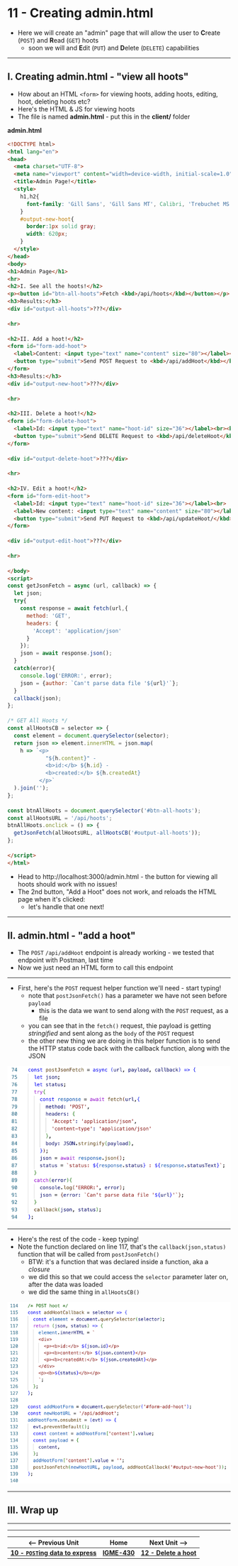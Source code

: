 # 11 - Creating admin.html

- Here we will create an "admin" page that will allow the user to **C**reate (`POST`) and **R**ead (`GET`) hoots
  - soon we will and **E**dit (`PUT`) and **D**elete (`DELETE`) capabilities

---

## I. Creating admin.html - "view all hoots"

- How about an HTML `<form>` for viewing hoots, adding hoots, editing, hoot, deleting hoots etc?
- Here's the HTML & JS for viewing hoots
- The file is named **admin.html** - put this in the **client/** folder

**admin.html**

```html
<!DOCTYPE html>
<html lang="en">
<head>
  <meta charset="UTF-8">
  <meta name="viewport" content="width=device-width, initial-scale=1.0">
  <title>Admin Page!</title>
  <style>
    h1,h2{
      font-family: 'Gill Sans', 'Gill Sans MT', Calibri, 'Trebuchet MS', sans-serif;
    }
    #output-new-hoot{ 
      border:1px solid gray;
      width: 620px;
    }
  </style>
</head>
<body>
<h1>Admin Page</h1>
<hr>
<h2>I. See all the hoots!</h2>
<p><button id="btn-all-hoots">Fetch <kbd>/api/hoots</kbd></button></p>
<h3>Results:</h3>
<div id="output-all-hoots">???</div>

<hr>

<h2>II. Add a hoot!</h2>
<form id="form-add-hoot">
  <label>Content: <input type="text" name="content" size="80"></label><br><br>
  <button type="submit">Send POST Request to <kbd>/api/addHoot</kbd></button>
</form>
<h3>Results:</h3>
<div id="output-new-hoot">???</div>

<hr>

<h2>III. Delete a hoot!</h2>
<form id="form-delete-hoot">
  <label>Id: <input type="text" name="hoot-id" size="36"></label><br><br>
  <button type="submit">Send DELETE Request to <kbd>/api/deleteHoot</kbd></button>
</form>

<div id="output-delete-hoot">???</div>

<hr>

<h2>IV. Edit a hoot!</h2>
<form id="form-edit-hoot">
  <label>Id: <input type="text" name="hoot-id" size="36"></label><br>
  <label>New content: <input type="text" name="content" size="80"></label><br><br>
  <button type="submit">Send PUT Request to <kbd>/api/updateHoot/</kbd></button>
</form>

<div id="output-edit-hoot">???</div>

<hr>

</body>
<script>
const getJsonFetch = async (url, callback) => {
  let json;
  try{
    const response = await fetch(url,{
      method: 'GET',
      headers: {
        'Accept': 'application/json'
      }
    });
    json = await response.json();
  }
  catch(error){
    console.log('ERROR:', error);
    json = {author: `Can't parse data file '${url}'`};
  }
  callback(json);
};

/* GET All Hoots */
const allHootsCB = selector => {
  const element = document.querySelector(selector);
  return json => element.innerHTML = json.map(
    h => `<p>
            "${h.content}" - 
            <b>id:</b> ${h.id} - 
            <b>created:</b> ${h.createdAt}
          </p>`
  ).join('');
};

const btnAllHoots = document.querySelector('#btn-all-hoots');
const allHootsURL = '/api/hoots';
btnAllHoots.onclick = () => {
  getJsonFetch(allHootsURL, allHootsCB('#output-all-hoots'));
};

</script>
</html>
```

- Head to http://localhost:3000/admin.html - the button for viewing all hoots should work with no issues!
- The 2nd button, "Add a Hoot" does not work, and reloads the HTML page when it's clicked:
  - let's handle that one next!

---

## II. admin.html - "add a hoot"

- The `POST` `/api/addHoot` endpoint is already working - we tested that endpoint with Postman, last time
- Now we just need an HTML form to call this endpoint

---

- First, here's the `POST` request helper function we'll need - start typing!
  - note that `postJsonFetch()` has a parameter we have not seen before `payload`
    - this is the data we want to send along with the `POST` request, as a file
  - you can see that in the `fetch()` request, thie payload is getting *stringified* and sent along as the `body` of the `POST` request
  - the other new thing we are doing in this helper function is to send the HTTP status code back with the callback function, along with the JSON

![screenshot](_images/express-10.png)

---

- Here's the rest of the code - keep typing!
- Note the function declared on line 117, that's the `callback(json,status)` function that will be called from `postJsonFetch()`
  - BTW: it's a function that was declared inside a function, aka a *closure*
  - we did this so that we could access the `selector` parameter later on, after the data was loaded
  - we did the same thing in `allHootsCB()`

![screenshot](_images/express-11.png)

---

## III. Wrap up


---
---

| <-- Previous Unit | Home | Next Unit -->
| --- | --- | --- 
| [**10 - `POST`ing data to express**](10-express-posting-data.md)  |  [**IGME-430**](../) | [**12 - Delete a hoot**](12-delete-hoot-client-server.md)

